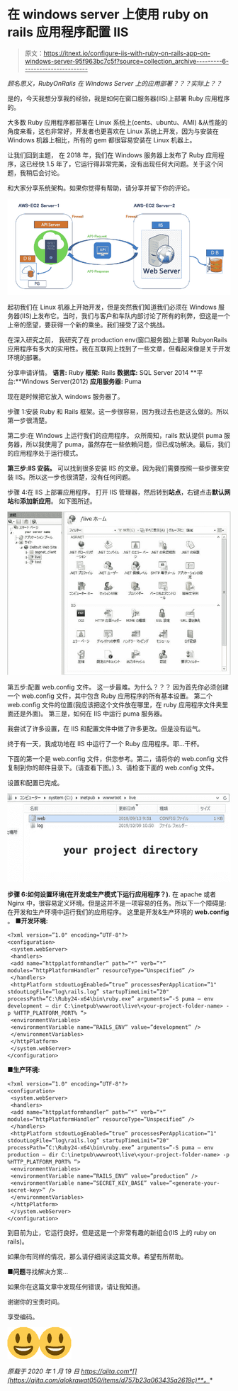 # 在 windows server 上使用 ruby on rails 应用程序配置 IIS

> 原文：<https://itnext.io/configure-iis-with-ruby-on-rails-app-on-windows-server-95f963bc7c5f?source=collection_archive---------6----------------------->

*顾名思义，RubyOnRails 在 Windows Server 上的应用部署？？？实际上？？*

是的，今天我想分享我的经验，我是如何在窗口服务器(IIS)上部署 Ruby 应用程序的。

大多数 Ruby 应用程序都部署在 Linux 系统上(cents、ubuntu、AMI) &从性能的角度来看，这也非常好，开发者也更喜欢在 Linux 系统上开发，因为与安装在 Windows 机器上相比，所有的 gem 都很容易安装在 Linux 机器上。

让我们回到主题，
在 2018 年，我们在 Windows 服务器上发布了 Ruby 应用程序，这已经快 1.5 年了，它运行得非常完美，没有出现任何大问题。关于这个问题，我稍后会讨论。

和大家分享系统架构。如果你觉得有帮助，请分享并留下你的评论。

![](img/b83541adadc035dcbb6659e793533443.png)

起初我们在 Linux 机器上开始开发，但是突然我们知道我们必须在 Windows 服务器(IIS)上发布它。当时，我们与客户和车队内部讨论了所有的利弊，但这是一个上帝的愿望，要获得一个新的乘坐。我们接受了这个挑战。

在深入研究之前，
我研究了在 production env(窗口服务器)上部署 RubyonRails 应用程序有多大的实用性。我在互联网上找到了一些文章，但看起来像是关于开发环境的部署。

分享申请详情。
**语言:** Ruby
**框架:** Rails
**数据库:** SQL Server 2014
**平台:**Windows Server(2012)
**应用服务器:** Puma

现在是时候把它放入 windows 服务器了。

步骤 1:安装 Ruby 和 Rails 框架。这一步很容易，因为我过去也是这么做的。所以第一步很清楚。

第二步:在 Windows 上运行我们的应用程序。
众所周知，rails 默认提供 puma 服务器，所以我使用了 puma，虽然存在一些依赖问题，但已成功解决。最后，我们的应用程序处于运行模式。

**第三步:IIS 安装。**
可以找到很多安装 IIS 的文章。因为我们需要按照一些步骤来安装 IIS。所以这一步也很清楚，没有任何问题。

步骤 4:在 IIS 上部署应用程序。
打开 IIS 管理器，然后转到**站点**，右键点击**默认网站**和**添加新应用**。
如下图所述。

![](img/0bdfcc51782340aef76b81aac56ae696.png)

第五步:配置 web.config 文件。
这一步最难。为什么？？？
因为首先你必须创建一个 web.config 文件，其中包含 Ruby 应用程序的所有基本设置。
第二个 web.config 文件的位置(我应该把这个文件放在哪里，在 ruby 应用程序文件夹里面还是外面)。
第三是，如何在 IIS 中运行 puma 服务器。

我尝试了许多设置，在 IIS 和配置文件中做了许多更改。但是没有运气。

终于有一天，我成功地在 IIS 中运行了一个 Ruby 应用程序。耶…干杯。

下面的第一个是 web.config 文件，供您参考。第二，请将你的 web.config 文件复制到你的邮件目录下。(请查看下图。)
3、请检查下面的 web.config 文件。

设置和配置已完成。

![](img/7d8b577a2934c26aaa525c1da5931e4f.png)

**步骤 6:如何设置环境(在开发或生产模式下运行应用程序？).**
在 apache 或者 Nginx 中，很容易定义环境。但是这并不是一项容易的任务。所以下一个障碍是:在开发和生产环境中运行我们的应用程序。
这里是开发&生产环境的 **web.config** 。
**■开发环境:**

```
<?xml version=”1.0" encoding=”UTF-8"?>
<configuration>
 <system.webServer>
 <handlers>
 <add name=”httpplatformhandler” path=”*” verb=”*” modules=”httpPlatformHandler” resourceType=”Unspecified” /> 
 </handlers>
 <httpPlatform stdoutLogEnabled=”true” processesPerApplication=”1" stdoutLogFile=”log\rails.log” startupTimeLimit=”20" processPath=”C:\Ruby24-x64\bin\ruby.exe” arguments=”-S puma — env development — dir C:\inetpub\wwwroot\live\<your-project-folder-name> -p %HTTP_PLATFORM_PORT% “>
 <environmentVariables> 
 <environmentVariable name=”RAILS_ENV” value=”development” /> 
 </environmentVariables> 
 </httpPlatform> 
 </system.webServer> 
</configuration>
```

**■生产环境:**

```
<?xml version=”1.0" encoding=”UTF-8"?>
<configuration>
 <system.webServer>
 <handlers>
 <add name=”httpplatformhandler” path=”*” verb=”*” modules=”httpPlatformHandler” resourceType=”Unspecified” /> 
 </handlers>
 <httpPlatform stdoutLogEnabled=”true” processesPerApplication=”1" stdoutLogFile=”log\rails.log” startupTimeLimit=”20" processPath=”C:\Ruby24-x64\bin\ruby.exe” arguments=”-S puma — env production — dir C:\inetpub\wwwroot\live\<your-project-folder-name> -p %HTTP_PLATFORM_PORT% “>
 <environmentVariables> 
 <environmentVariable name=”RAILS_ENV” value=”production” /> 
 <environmentVariable name=”SECRET_KEY_BASE” value=”<generate-your-secret-key>” /> 
 </environmentVariables> 
 </httpPlatform> 
 </system.webServer> 
</configuration>
```

到目前为止，它运行良好。但是这是一个非常有趣的新组合(IIS 上的 ruby on rails)。

如果你有同样的情况，那么请仔细阅读这篇文章。希望有所帮助。

**■问题**寻找解决方案…

如果你在这篇文章中发现任何错误，请让我知道。

谢谢你的宝贵时间。

享受编码。

![](img/00aab8fd08d02671d07934e93b4159a3.png)![](img/df8a3a639505e9877ddde08a51e9df4a.png)

*原载于 2020 年 1 月 19 日 https://qiita.com*[](https://qiita.com/alokrawat050/items/d757b23a063435a2619c)**。**